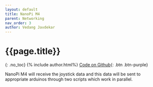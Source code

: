 ```yaml
---
layout: default
title: NanoPi M4
parent: Networking
nav_order: 3
author: Vedang Javdekar
---
```


# {{page.title}}
{: .no_toc}
{% include author.html%}
[Code on Github](https://github.com/mrgk21/ROV2019/blob/FinalWorkingCodes/FinalCodes/Networking/NanopiScripts/mqtt_serial_nav.py){: .btn .btn-purple}

NanoPi M4 will receive the joystick data and this data will be sent to appropriate arduinos through two scripts which work in parallel.
